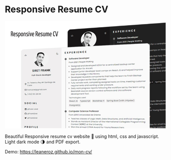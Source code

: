 # Responsive Resume CV

![responsive-resume-cv](/assets/img/responsive-resume-cv-img.jpg)

Beautiful Responsive resume cv website 📄 using html, css and javascript. Light dark mode 🌗 and PDF export.

Demo: https://leaneroz.github.io/mon-cv/
